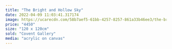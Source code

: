 ```yaml
---
title: "The Bright and Hollow Sky"
date: 2022-04-09 11:03:41.317174
image: https://ucarecdn.com/58b7aef5-61bb-4257-8257-861a33b46ee3/the-bright-and-hollow-sky.jpg
price: "4450"
size: "120 x 120cm"
sold: "Covent Gallery"
media: "acrylic on canvas"
---
```


